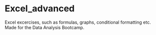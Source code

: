 # Excel_advanced
Excel excercises, such as formulas, graphs, conditional formatting etc. Made for the Data Analysis Bootcamp.
